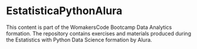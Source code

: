 # EstatisticaPythonAlura
This content is part of the WomakersCode Bootcamp Data Analytics formation. 
The repository contains exercises and materials produced during the Estatistics with Python Data Science formation by Alura.
